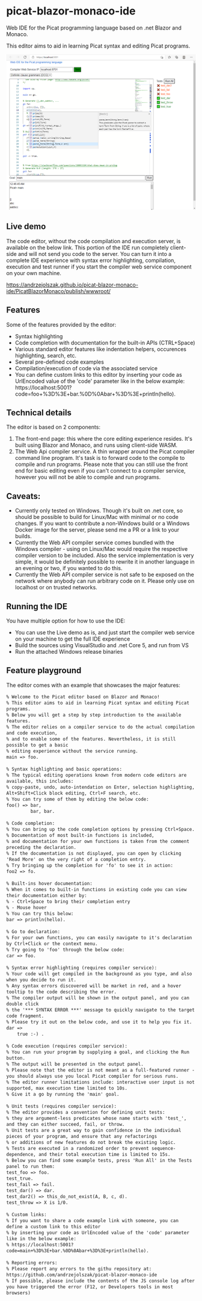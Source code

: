 # picat-blazor-monaco-ide
Web IDE for the Picat programming language based on .net Blazor and Monaco.

This editor aims to aid in learning Picat syntax and editing Picat programs.

![](screenshot.png)

## Live demo
The code editor, without the code compilation and execution server, is available on the below link. This portion of the IDE run completely client-side and will not send you code to the server. You can turn it into a complete IDE experience with syntax error highlighting, compilation, execution and test runner if you start the compiler web service component on your own machine.

https://andrzejolszak.github.io/picat-blazor-monaco-ide/PicatBlazorMonaco/publish/wwwroot/

## Features
Some of the features provided by the editor:
- Syntax highlighting
- Code completion with documentation for the built-in APIs (CTRL+Space)
- Various standard editor features like indentation helpers, occurences highlighting, search, etc.
- Several pre-defined code examples
- Compilation/execution of code via the associated service
- You can define custom links to this editor by inserting your code as UrlEncoded value of the 'code' parameter like in the below example:
  https://localhost:5001?code=foo+%3D%3E+bar.%0D%0Abar+%3D%3E+println(hello).

## Technical details
The editor is based on 2 components:
1. The front-end page: this where the core editing experience resides. It's built using Blazor and Monaco, and runs using client-side WASM.
2. The Web Api compiler service. A thin wrapper around the Picat compiler command line program. It's task is to forward code to the compile to compile and run programs.
   Please note that you can still use the front end for basic editing even if you can't connect to a compiler service, however you will not be able to compile and run programs.

## Caveats:
- Currently only tested on Windows. Though it's built on .net core, so should be possible to build for Linux/Mac with minimal or no code changes. If you want to contribute a non-Windows build or a Windows Docker image for the server, please send me a PR or a link to your builds.
- Currently the Web API compiler service comes bundled with the Windows compiler - using on Linux/Mac would require the respective compiler version to be included. Also the service implementation is very simple, it would be definitely possible to rewrite it in another language in an evening or two, if you wanted to do this.
- Currently the Web API compiler service is not safe to be exposed on the network where anybody can run arbitrary code on it. Please only use on localhost or on trusted networks.

## Running the IDE
You have multiple option for how to use the IDE:
- You can use the Live demo as is, and just start the compiler web service on your machine to get the full IDE experience
- Build the sources using VisualStudio and .net Core 5, and run from VS
- Run the attached Windows release binaries

## Feature playground
The editor comes with an example that showcases the major features:

    % Welcome to the Picat editor based on Blazor and Monaco!
    % This editor aims to aid in learning Picat syntax and editing Picat programs.
    % Below you will get a step by step introduction to the available features.
    % The editor relies on a compiler service to do the actual compilation and code execution,
    % and to enable some of the features. Nevertheless, it is still possible to get a basic
    % editing experience without the service running.
    main => foo.
    
    % Syntax highlighting and basic operations:
    % The typical editing operations known from modern code editors are available, this includes:
    % copy-paste, undo, auto-intendation on Enter, selection highlighting, Alt+Shift+Click block editing, Ctrl+F search, etc.
    % You can try some of them by editing the below code:
    foo() => bar,
             bar, bar.
    
    % Code completion:
    % You can bring up the code completion options by pressing Ctrl+Space.
    % Documentation of most built-in functions is included,
    % and documentation for your own functions is taken from the comment preceding the declaration.
    % If the documentation is not displayed, you can open by clicking 'Read More' on the very right of a completion entry.
    % Try bringing up the completion for 'fo' to see it in action:
    foo2 => fo.
    
    % Built-ins hover documentation:
    % When it comes to built-in functions in existing code you can view their documentation either by:
    % - Ctrl+Space to bring their completion entry
    % - Mouse hover
    % You can try this below:
    bar => println(hello).
    
    % Go to declaration:
    % For your own functions, you can easily navigate to it's declaration by Ctrl+Click or the context menu.
    % Try going to 'foo' through the below code:
    car => foo.
    
    % Syntax error highlighting (requires compiler service):
    % Your code will get compiled in the background as you type, and also when you decide to run it.
    % Any syntax errors discovered will be market in red, and a hover tooltip to the code describing the error.
    % The compiler output will be shown in the output panel, and you can double click 
    % the '*** SYNTAX ERROR ***' message to quickly navigate to the target code fragment.
    % Please try it out on the below code, and use it to help you fix it.
    dar =>
        true :-) .
    
    % Code execution (requires compiler service):
    % You can run your program by supplying a goal, and clicking the Run button.
    % The output will be presented in the output panel.
    % Please note that the editor is not meant as a full-featured runner - you should always use you local Picat compiler for serious runs.
    % The editor runner limitations include: interactive user input is not supported, max execution time limited to 10s.
    % Give it a go by running the 'main' goal.
    
    % Unit tests (requires compiler service):
    % The editor provides a convention for defining unit tests:
    % they are argument-less predicates whose name starts with 'test_', and they can either succeed, fail, or throw.
    % Unit tests are a great way to gain confidence in the individual pieces of your program, and ensure that any refactorings
    % or additions of new features do not break the existing logic.
    % Tests are executed in a randomized order to prevent sequence-dependence, and their total execution time is limited to 15s.
    % Below you can find some example tests, press 'Run All' in the Tests panel to run them:
    test_foo => foo.
    test_true.
    test_fail => fail.
    test_dar() => dar.
    test_dar2() => this_do_not_exist(A, B, c, d).
    test_throw => X is 1/0.
    
    % Custom links:
    % If you want to share a code example link with someone, you can define a custom link to this editor
    % by inserting your code as UrlEncoded value of the 'code' parameter like in the below example:
    % https://localhost:5001?code=main+%3D%3E+bar.%0D%0Abar+%3D%3E+println(hello).
    
    % Reporting errors:
    % Please report any errors to the githu repository at: https://github.com/andrzejolszak/picat-blazor-monaco-ide
    % If possible, please include the contents of the JS console log after you have triggered the error (F12, or Developers tools in most browsers)
